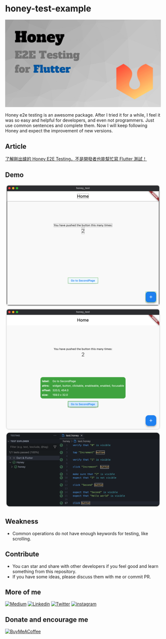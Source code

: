 # honey-test-example

<img src="./cover.png" />

Honey e2e testing is an awesome package. After I tried it for a while, I feel it was so easy and helpful for developers, and even not programmers. Just use common sentences and complete them.  Now I will keep following Honey and expect the improvement of new versions.

## Article
[了解剛出爐的 Honey E2E Testing，不是開發者也能幫忙寫 Flutter 測試！](https://medium.com/flutter-formosa/了解剛出爐的-honey-e2e-testing-不是開發者也能幫忙寫-flutter-測試-5ab41d6e4634)

## Demo

<img src="./demo/demo.png" />
<img src="./demo/demo_2.png" />
<img src="./demo/demo_3.png" />

## Weakness
- Common operations do not have enough keywords for testing, like scrolling.

## Contribute
- You can star and share with other developers if you feel good and learn something from this repository.
- If you have some ideas, please discuss them with me or commit PR.

## More of me
[![Medium](https://img.shields.io/badge/medium-fff?style=for-the-badge&logo=medium&logoColor=black)](https://yiichenhi.medium.com)
[![Linkedin](https://img.shields.io/badge/LinkedIn-0077B5?style=for-the-badge&logo=linkedin&logoColor=white)](https://www.linkedin.com/in/yiichenhi/)
[![Twitter](https://img.shields.io/badge/Twitter-1DA1F2?style=for-the-badge&logo=twitter&logoColor=white)](https://twitter.com/yiichenhi)
[![instagram](https://img.shields.io/badge/instagram-C6317F?style=for-the-badge&logo=instagram&logoColor=white)](http://instagram.com/flutterluvr.yii/)

## Donate and encourage me
[![BuyMeACoffee][buy_me_a_coffee_badge]][buy_me_a_coffee]

<!-- Links -->
[buy_me_a_coffee]: https://www.buymeacoffee.com/yiichenhi
[buy_me_a_coffee_badge]: https://img.buymeacoffee.com/button-api/?text=Sponsor&emoji=&slug=yiichenhi&button_colour=FFDD00&font_colour=000000&font_family=Cookie&outline_colour=000000&coffee_colour=ffffff&size=64
